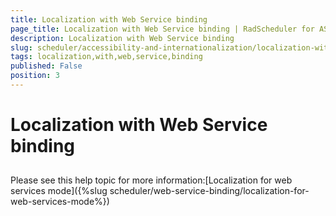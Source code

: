 ```yaml
---
title: Localization with Web Service binding
page_title: Localization with Web Service binding | RadScheduler for ASP.NET AJAX Documentation
description: Localization with Web Service binding
slug: scheduler/accessibility-and-internationalization/localization-with-web-service-binding
tags: localization,with,web,service,binding
published: False
position: 3
---
```


# Localization with Web Service binding



## 

Please see this help topic for more information:[Localization for web services mode]({%slug scheduler/web-service-binding/localization-for-web-services-mode%})
